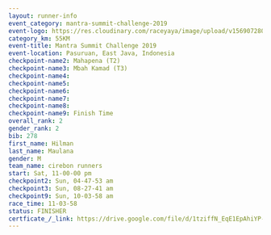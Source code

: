 ```yaml
---
layout: runner-info 
event_category: mantra-summit-challenge-2019 
event-logo: https://res.cloudinary.com/raceyaya/image/upload/v1569072809/logo/mantra-image_segrbx.jpg
category_km: 55KM 
event-title: Mantra Summit Challenge 2019 
event-location: Pasuruan, East Java, Indonesia 
checkpoint-name2: Mahapena (T2) 
checkpoint-name3: Mbah Kamad (T3) 
checkpoint-name4: 
checkpoint-name5: 
checkpoint-name6: 
checkpoint-name7: 
checkpoint-name8: 
checkpoint-name9: Finish Time
overall_rank: 2
gender_rank: 2
bib: 278
first_name: Hilman
last_name: Maulana
gender: M
team_name: cirebon runners
start: Sat, 11-00-00 pm
checkpoint2: Sun, 04-47-53 am
checkpoint3: Sun, 08-27-41 am
checkpoint9: Sun, 10-03-58 am
race_time: 11-03-58
status: FINISHER
certficate_/_link: https://drive.google.com/file/d/1tziffN_EqE1EpAhiYP-aHn_eOsuoxUrm/view?usp=sharing
---
```

